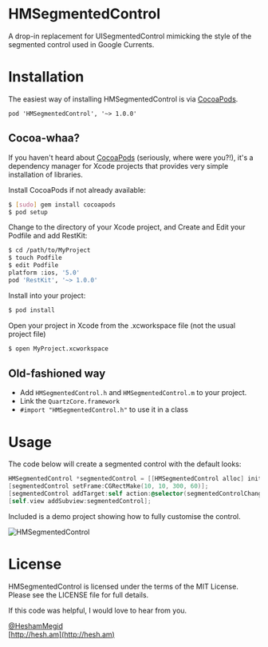 HMSegmentedControl
==================

A drop-in replacement for UISegmentedControl mimicking the style of the segmented control used in Google Currents.

# Installation

The easiest way of installing HMSegmentedControl is via [CocoaPods](http://cocoapods.org/). 

```
pod 'HMSegmentedControl', '~> 1.0.0'
```

## Cocoa-whaa?

If you haven't heard about [CocoaPods](http://cocoapods.org/) (seriously, where were you?!), it's a dependency manager for Xcode projects that provides very simple
installation of libraries.

Install CocoaPods if not already available:

``` bash
$ [sudo] gem install cocoapods
$ pod setup
```

Change to the directory of your Xcode project, and Create and Edit your Podfile and add RestKit:

``` bash
$ cd /path/to/MyProject
$ touch Podfile
$ edit Podfile
platform :ios, '5.0' 
pod 'RestKit', '~> 1.0.0'
```

Install into your project:

``` bash
$ pod install
```

Open your project in Xcode from the .xcworkspace file (not the usual project file)

``` bash
$ open MyProject.xcworkspace
```

## Old-fashioned way

- Add `HMSegmentedControl.h` and `HMSegmentedControl.m` to your project.
- Link the `QuartzCore.framework`
- `#import "HMSegmentedControl.h"` to use it in a class

# Usage

The code below will create a segmented control with the default looks:

```  objective-c
HMSegmentedControl *segmentedControl = [[HMSegmentedControl alloc] initWithSectionTitles:@[@"One", @"Two", @"Three"]];
[segmentedControl setFrame:CGRectMake(10, 10, 300, 60)];
[segmentedControl addTarget:self action:@selector(segmentedControlChangedValue:) forControlEvents:UIControlEventValueChanged];
[self.view addSubview:segmentedControl];
```

Included is a demo project showing how to fully customise the control.

![HMSegmentedControl](https://raw.github.com/HeshamMegid/HMSegmentedControl/master/Screenshot.png)

# License

HMSegmentedControl is licensed under the terms of the MIT License. Please see the LICENSE file for full details.

If this code was helpful, I would love to hear from you.

[@HeshamMegid](http://twitter.com/HeshamMegid)   
[http://hesh.am](http://hesh.am)
